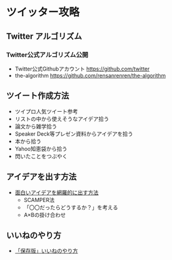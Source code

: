 # ツイッター攻略
## Twitter アルゴリズム
### Twitter公式アルゴリズム公開
- Twitter公式Githubアカウント https://github.com/twitter
- the-algorithm https://github.com/rensanrenren/the-algorithm


## ツイート作成方法
- ツイプロ人気ツイート参考
- リストの中から使えそうなアイデア拾う
- 論文から雑学拾う
- Speaker Deck等プレゼン資料からアイデアを拾う
- 本から拾う
- Yahoo知恵袋から拾う
- 閃いたことをつぶやく

## アイデアを出す方法
- [面白いアイデアを網羅的に出す方法](https://github.com/rensanrenren/twitter_hack/issues/1)
　
   - SCAMPER法
　
   - 「〇〇だったらどうするか？」を考える
　
   - A×Bの掛け合わせ

## いいねのやり方
- [「保存版」いいねのやり方](https://github.com/rensanrenren/twitter_hack/issues/2)
